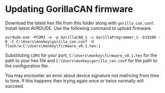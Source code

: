 # Updating GorillaCAN firmware

Download the latest hex file from this folder along with `gorilla_can.conf`. Install latest AVRDUDE. Use the  following command to upload firmware.

```avrdude.exe -PCOM3 -e -p GorillaCAN_1 -c GorillaProgrammer_1 -b19200 -D -C C:\Users\monkey\gorilla_can.conf -U flash:w:C:\Users\monkey\firmware_v0.1.hex:i```

Substituting `COM3` for your port, `C:\Users\monkey\firmware_v0.1.hex` for the path to your hex file and `C:\Users\monkey\gorilla_can.conf` for the path to the configuration file.

You may encounter an error about device signature not mathcing from time to time. If this happens then trying again once or twice normally will succeed.